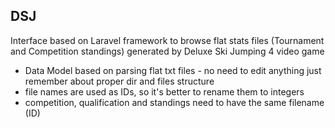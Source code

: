 ## DSJ

Interface based on Laravel framework to browse flat stats files (Tournament and Competition standings) generated by Deluxe Ski Jumping 4 video game

- Data Model based on parsing flat txt files - no need to edit anything just remember about proper dir and files structure
- file names are used as IDs, so it's better to rename them to integers
- competition, qualification and standings need to have the same filename (ID)
